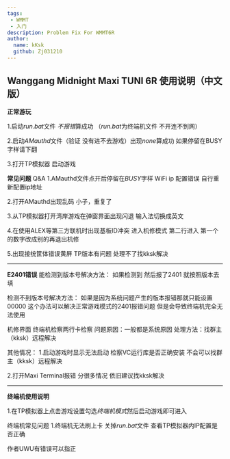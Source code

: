 ```yaml
---
tags: 
 - WMMT
 - 入门
description: Problem Fix For WMMT6R
author:
  name: kKsk
  github: Zj031210
---
```


## Wanggang Midnight Maxi TUNI 6R 使用说明（中文版）

**正常游玩**

1.启动*run.bat*文件 *不报错*算成功 （*run.bat*为终端机文件 不开连不到网）

2.启动*AMauthd*文件（验证 没有进不去游戏）出现*none*算成功 如果停留在BUSY字样请下翻

3.打开TP模拟器 启动游戏

**常见问题** Q&A
1.AMauthd文件点开后停留在*BUSY*字样
WiFi ip 配置错误 
自行重新配置ip地址

2.打开AMauthd出现乱码
小子，重复了

3.从TP模拟器打开湾岸游戏在弹窗界面出现闪退
输入法切换成英文

4.在使用ALEX等第三方联机时出现基板ID冲突
进入机修模式 第二行进入 第一个的数字改成别的再退出机修

5.出现接统筐体错误黄屏
TP版本有问题
处理不了找kksk解决

------------------------------------------------------------------------------------------------------------

**E2401错误**
能检测到版本号解决方法：
如果检测到 然后报了2401 就按照版本去填

检测不到版本号解决方法：
如果是因为系统问题产生的版本报错那就只能设置00000
这个办法可以解决正常游戏模式的2401报错问题 但是会导致终端机完全无法使用

机修界面 终端机检察两行卡检察
问题原因：一般都是系统原因
处理方法：找群主（kksk）远程解决

其他情况：
1.启动游戏时显示无法启动
检察VC运行库是否正确安装
不会可以找群主（kksk）远程解决

2.打开Maxi Terminal报错
分很多情况 依旧建议找kksk解决

---------------------------------------------------------------------------------------------
**终端机使用说明**

1.在TP模拟器上点击游戏设置勾选*终端机模式*然后启动游戏即可进入

终端机常见问题
1.终端机无法刷上卡
关掉*run.bat*文件
查看TP模拟器内IP配置是否正确

作者UWU有错误可以指正


